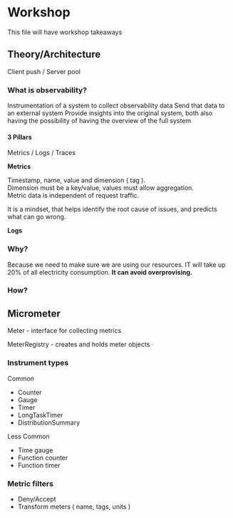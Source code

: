 # Workshop

This file will have workshop takeaways

## Theory/Architecture

Client push / Server pool

### What is observability?

Instrumentation of a system to collect observability data
Send that data to an external system
Provide insights into the original system, both also having the possibility of having the overview of the full system

#### 3 Pillars

Metrics / Logs / Traces

**Metrics**

Timestamp, name, value and dimension ( tag ).  
Dimension must be a key/value, values must allow aggregation.  
Metric data is independent of request traffic.  

It is a mindset, that helps identify the root cause of issues, and predicts what can go wrong.

**Logs**


### Why?

Because we need to make sure we are using our resources. IT will take up 20% of all electricity consumption. 
**It can avoid overprovising.**

### How?



## Micrometer

Meter - interface for collecting metrics

MeterRegistry - creates and holds meter objects

### Instrument types

Common
- Counter
- Gauge
- Timer
- LongTaskTimer
- DistributionSummary

Less Common
- Time gauge
- Function counter
- Function timer

### Metric filters
- Deny/Accept
- Transform meters ( name, tags, units )






